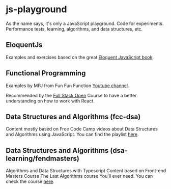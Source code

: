 # js-playground

As the name says, it's only a JavaScript playground. Code for experiments.
Performance tests, learning, algorithms, and data structures, etc.

## EloquentJs

Examples and exercises based on the great [Eloquent JavaScript book](http://eloquentjavascript.net/index.html).

## Functional Programming

Examples by MPJ from Fun Fun Function [Youtube channel](https://www.youtube.com/channel/UCO1cgjhGzsSYb1rsB4bFe4Q).

Recommended by the [Full Stack Open](https://fullstackopen.com/en/) Course to have a better understanding on how to work with React.

## Data Structures and Algorithms (fcc-dsa)

Content mostly based on Free Code Camp videos about Data Structures and Algorithms using JavaScript.
You can find the playlist [here](https://youtube.com/playlist?list=PLWKjhJtqVAbkso-IbgiiP48n-O-JQA9PJ).

## Data Structures and Algorithms (dsa-learning/fendmasters)

Algorithms and Data Structures with Typescript
Content based on Front-end Masters Course The Last Algorithms course You'll ever need.
You can check the course [here](https://frontendmasters.com/courses/algorithms/).
